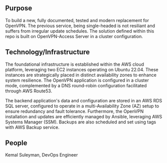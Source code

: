 ## Purpose

To build a new, fully documented, tested and modern replacement for OpenVPN. The previous service, being single-headed is not resiliant and suffers from irregular update schedules.
The solution defined within this repo is built on OpenVPN-Access Server in a cluster configuration.


## Technology/Infrastructure

The foundational infrastructure is established within the AWS cloud platform, leveraging two EC2 instances operating on Ubuntu 22.04. 
These instances are strategically placed in distinct availability zones to enhance system resilience. The OpenVPN application is configured in a cluster mode, complemented by a DNS round-robin configuration facilitated through AWS Route53.

The backend application's data and configuration are stored in an AWS RDS SQL server, configured to operate in a multi-Availability Zone (AZ) setup to ensure redundancy and fault tolerance. Furthermore, the OpenVPN installation and updates are efficiently managed by Ansible, leveraging AWS Systems Manager (SSM). Backups are also scheduled and set using tags with AWS Backup service.

## People

Kemal Suleyman, DevOps Engineer

